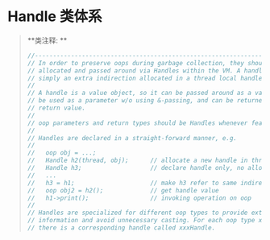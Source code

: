 # Handle 类体系

> **类注释: **
>
> ```c++
> //----------------------------------------------------------------------------------------------------------
> // In order to preserve oops during garbage collection, they should be
> // allocated and passed around via Handles within the VM. A handle is
> // simply an extra indirection allocated in a thread local handle area.
> //
> // A handle is a value object, so it can be passed around as a value, can
> // be used as a parameter w/o using &-passing, and can be returned as a
> // return value.
> //
> // oop parameters and return types should be Handles whenever feasible.
> //
> // Handles are declared in a straight-forward manner, e.g.
> //
> //   oop obj = ...;
> //   Handle h2(thread, obj);      // allocate a new handle in thread
> //   Handle h3;                   // declare handle only, no allocation occurs
> //   ...
> //   h3 = h1;                     // make h3 refer to same indirection as h1
> //   oop obj2 = h2();             // get handle value
> //   h1->print();                 // invoking operation on oop
> //
> // Handles are specialized for different oop types to provide extra type
> // information and avoid unnecessary casting. For each oop type xxxOop
> // there is a corresponding handle called xxxHandle.
> ```
>
> 